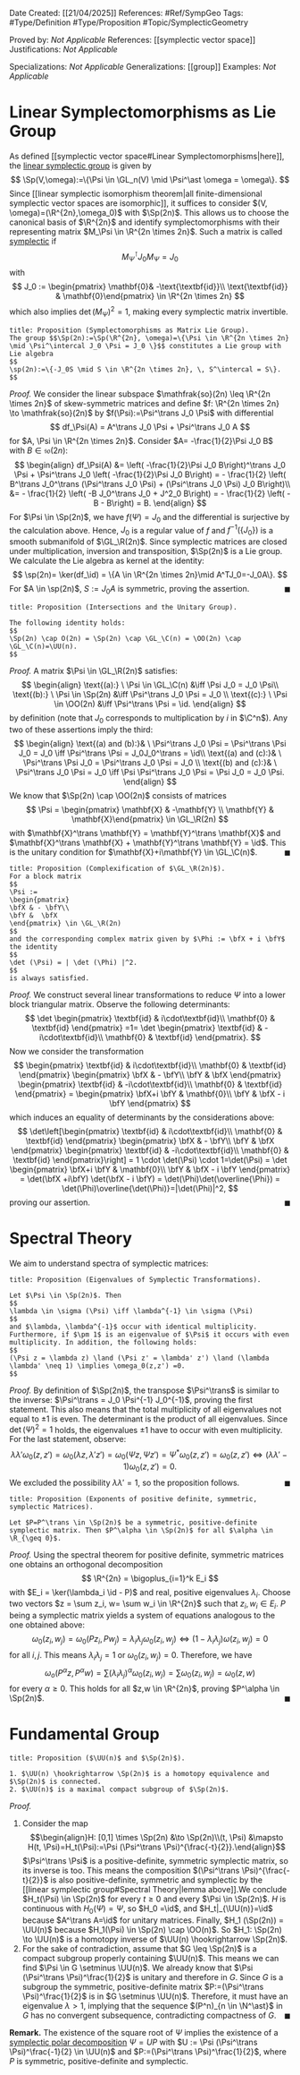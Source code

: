 <div class="topSpace"></div>

Date Created: [[21/04/2025]]
References: #Ref/SympGeo 
Tags: #Type/Definition #Type/Proposition #Topic/SymplecticGeometry 

Proved by: <i>Not Applicable</i>
References: [[symplectic vector space]]
Justifications: <i>Not Applicable</i>

Specializations: <i>Not Applicable</i>
Generalizations: [[group]]
Examples: <i>Not Applicable</i>

# Linear Symplectomorphisms as Lie Group

As defined [[symplectic vector space#Linear Symplectomorphisms|here]], the <ins>linear symplectic group</ins> is given by
$$
\Sp(V,\omega):=\{\Psi \in \GL_n(V) \mid \Psi^\ast \omega = \omega\}.
$$
Since [[linear symplectic isomorphism theorem|all finite-dimensional symplectic vector spaces are isomorphic]], it suffices to consider $(V, \omega)=(\R^{2n},\omega_0)$ with $\Sp(2n)$. This allows us to choose the canonical basis of $\R^{2n}$ and identify symplectomorphisms with their representing matrix $M_\Psi \in \R^{2n \times 2n}$. Such a matrix is called <ins>symplectic</ins> if
$$
M_\Psi^\intercal J_0 M_\Psi = J_0
$$
with 
$$
J_0 := \begin{pmatrix} \mathbf{0}& -\text{\textbf{id}}\\ \text{\textbf{id}} & \mathbf{0}\end{pmatrix} \in \R^{2n \times 2n}
$$
which also implies $\det(M_\Psi)^2 =1$, making every symplectic matrix invertible.

``` ad-Proposition
title: Proposition (Symplectomorphisms as Matrix Lie Group).
The group $$\Sp(2n):=\Sp(\R^{2n}, \omega)=\{\Psi \in \R^{2n \times 2n} \mid \Psi^\intercal J_0 \Psi = J_0 \}$$ constitutes a Lie group with Lie algebra
$$
\sp(2n):=\{-J_0S \mid S \in \R^{2n \times 2n}, \, S^\intercal = S\}.
$$

```
*Proof.*
We consider the linear subspace $\mathfrak{so}(2n) \leq \R^{2n \times 2n}$ of skew-symmetric matrices and define $f: \R^{2n \times 2n} \to \mathfrak{so}(2n)$ by $f(\Psi):=\Psi^\trans J_0 \Psi$ with differential
$$
df_\Psi(A) = A^\trans J_0 \Psi + \Psi^\trans J_0 A
$$
for $A, \Psi \in \R^{2n \times 2n}$. Consider $A= -\frac{1}{2}\Psi J_0 B$ with $B \in \mathfrak{so}(2n)$:
$$
\begin{align}
df_\Psi(A) &= \left( -\frac{1}{2}\Psi J_0 B\right)^\trans J_0 \Psi + \Psi^\trans J_0 \left( -\frac{1}{2}\Psi J_0 B\right) = - \frac{1}{2} \left( B^\trans J_0^\trans (\Psi^\trans J_0 \Psi) + (\Psi^\trans J_0 \Psi) J_0 B\right)\\
&= - \frac{1}{2} \left( -B J_0^\trans J_0 + J^2_0 B\right) = - \frac{1}{2} \left( -B  - B\right) = B.
\end{align}
$$
For $\Psi \in \Sp(2n)$, we have $f(\Psi)=J_0$ and the differential is surjective by the calculation above. Hence, $J_0$ is a regular value of $f$ and $f^{-1}(\{J_0\})$ is a smooth submanifold of $\GL_\R(2n)$. Since symplectic matrices are closed under multiplication, inversion and transposition, $\Sp(2n)$ is a Lie group. We calculate the Lie algebra as kernel at the identity:
$$
\sp(2n)= \ker(df_\id) = \{A \in \R^{2n \times 2n}\mid A^TJ_0=-J_0A\}.
$$
For $A \in \sp(2n)$, $S:=J_0A$ is symmetric, proving the assertion.
<span style="float:right;">$\blacksquare$</span>

``` ad-Proposition
title: Proposition (Intersections and the Unitary Group).

The following identity holds:
$$
\Sp(2n) \cap O(2n) = \Sp(2n) \cap \GL_\C(n) = \OO(2n) \cap \GL_\C(n)=\UU(n).
$$

```
*Proof.*
A matrix $\Psi \in \GL_\R(2n)$ satisfies:
$$
\begin{align}
\text{(a):} \ \Psi \in \GL_\C(n) &\iff \Psi J_0 = J_0 \Psi\\
\text{(b):} \ \Psi \in \Sp(2n) &\iff \Psi^\trans J_0 \Psi = J_0  \\
\text{(c):} \ \Psi \in \OO(2n) &\iff \Psi^\trans \Psi = \id.
\end{align}
$$
by definition (note that $J_0$ corresponds to multiplication by $i$ in $\C^n$). Any two of these assertions imply the third:
$$
\begin{align}
\text{(a) and (b):}& \ \Psi^\trans J_0 \Psi = \Psi^\trans \Psi J_0 = J_0 \iff \Psi^\trans \Psi = J_0J_0^\trans = \id\\
\text{(a) and (c):}& \ \Psi^\trans \Psi J_0 = \Psi^\trans J_0 \Psi = J_0 \\
\text{(b) and (c):}& \  \Psi^\trans J_0 \Psi = J_0 \iff \Psi \Psi^\trans J_0 \Psi = \Psi J_0 = J_0 \Psi.
\end{align}
$$
We know that $\Sp(2n) \cap \OO(2n)$ consists of matrices
$$
\Psi = \begin{pmatrix} \mathbf{X} & -\mathbf{Y} \\ \mathbf{Y} & \mathbf{X}\end{pmatrix} \in \GL_\R(2n)
$$
with $\mathbf{X}^\trans \mathbf{Y} = \mathbf{Y}^\trans \mathbf{X}$ and $\mathbf{X}^\trans \mathbf{X} + \mathbf{Y}^\trans \mathbf{Y} = \id$. This is the unitary condition for $\mathbf{X}+i\mathbf{Y} \in \GL_\C(n)$.
<span style="float:right;">$\blacksquare$</span>

``` ad-Proposition
title: Proposition (Complexification of $\GL_\R(2n)$).
For a block matrix
$$
\Psi :=
\begin{pmatrix}
\bfX & - \bfY\\
\bfY &  \bfX
\end{pmatrix} \in \GL_\R(2n)
$$
and the corresponding complex matrix given by $\Phi := \bfX + i \bfY$ the identity
$$
\det (\Psi) = | \det (\Phi) |^2.
$$
is always satisfied.
```
*Proof.*
We construct several linear transformations to reduce $\Psi$ into a lower block triangular matrix. Observe the following determinants:
$$
\det \begin{pmatrix}
\textbf{id} & i\cdot\textbf{id}\\
\mathbf{0} &  \textbf{id}
\end{pmatrix}
=1=
\det \begin{pmatrix}
\textbf{id} & -i\cdot\textbf{id}\\
\mathbf{0} &  \textbf{id}
\end{pmatrix}.
$$
Now we consider the transformation 
$$
 \begin{pmatrix}
\textbf{id} & i\cdot\textbf{id}\\
\mathbf{0} &  \textbf{id}
\end{pmatrix} 
 \begin{pmatrix}
\bfX & - \bfY\\
\bfY &  \bfX
\end{pmatrix}
 \begin{pmatrix}
\textbf{id} & -i\cdot\textbf{id}\\
\mathbf{0} &  \textbf{id}
\end{pmatrix} = 
\begin{pmatrix}
\bfX+i \bfY & \mathbf{0}\\
\bfY &  \bfX - i \bfY
\end{pmatrix} 
$$
which induces an equality of determinants by the considerations above:
$$
\det\left[\begin{pmatrix}
\textbf{id} & i\cdot\textbf{id}\\
\mathbf{0} &  \textbf{id}
\end{pmatrix} 
 \begin{pmatrix}
\bfX & - \bfY\\
\bfY &  \bfX
\end{pmatrix}
 \begin{pmatrix}
\textbf{id} & -i\cdot\textbf{id}\\
\mathbf{0} &  \textbf{id}
\end{pmatrix}\right] = 1 \cdot \det(\Psi) \cdot 1=\det(\Psi) = \det 
\begin{pmatrix}
\bfX+i \bfY & \mathbf{0}\\
\bfY &  \bfX - i \bfY
\end{pmatrix} 
= \det(\bfX +i\bfY) \det(\bfX - i \bfY) = \det(\Phi)\det(\overline{\Phi}) = \det(\Phi)\overline{\det(\Phi)}=|\det(\Phi)|^2,
$$
proving our assertion.
<span style="float:right;">$\blacksquare$</span>


# Spectral Theory

We aim to understand spectra of symplectic matrices:

``` ad-Proposition
title: Proposition (Eigenvalues of Symplectic Transformations).

Let $\Psi \in \Sp(2n)$. Then
$$
\lambda \in \sigma (\Psi) \iff \lambda^{-1} \in \sigma (\Psi)
$$
and $\lambda, \lambda^{-1}$ occur with identical multiplicity. 
Furthermore, if $\pm 1$ is an eigenvalue of $\Psi$ it occurs with even multiplicity. In addition, the following holds:
$$
(\Psi z = \lambda z) \land (\Psi z' = \lambda' z') \land (\lambda \lambda' \neq 1) \implies \omega_0(z,z') =0.
$$
```
*Proof.*
By definition of $\Sp(2n)$, the transpose $\Psi^\trans$ is similar to the inverse: $\Psi^\trans = J_0 \Psi^{-1} J_0^{-1}$, proving the first statement. This also means that the total multiplicity of all eigenvalues not equal to $\pm 1$ is even. The determinant is the product of all eigenvalues. Since $\det(\Psi)^2=1$ holds, the eigenvalues $\pm 1$ have to occur with even multiplicity. For the last statement, observe:
$$
\lambda \lambda' \omega_0(z,z') = \omega_0(\lambda z, \lambda' z')=\omega_0(\Psi z, \Psi z') = \Psi^\ast \omega_0(z,z')=\omega_0(z,z') \iff (\lambda \lambda'-1)\omega_0(z,z')=0.
$$
We excluded the possibility $\lambda \lambda'=1$, so the proposition follows.
<span style="float:right;">$\blacksquare$</span>

``` ad-Proposition
title: Proposition (Exponents of positive definite, symmetric, symplectic Matrices).

Let $P=P^\trans \in \Sp(2n)$ be a symmetric, positive-definite symplectic matrix. Then $P^\alpha \in \Sp(2n)$ for all $\alpha \in \R_{\geq 0}$.
```
*Proof.*
Using the spectral theorem for positive definite, symmetric matrices one obtains an orthogonal decomposition
$$
\R^{2n} = \bigoplus_{i=1}^k E_i
$$
with $E_i  = \ker(\lambda_i \id - P)$ and real, positive eigenvalues $\lambda_i$. Choose two vectors $z = \sum z_i, w= \sum w_i \in \R^{2n}$ such that $z_i,w_i \in E_i$. $P$ being a symplectic matrix yields a system of equations analogous to the one obtained above:
$$
\omega_0(z_i, w_j)=\omega_0(Pz_i, Pw_j)= \lambda_i \lambda_j \omega_0(z_i,w_j) \iff (1-\lambda_i\lambda_j)\omega(z_i,w_j)=0
$$
for all $i,j$. This means $\lambda_i \lambda_j =1$ or $\omega_0(z_i,w_j)=0$. Therefore, we have
$$
\omega_o(P^\alpha z, P^\alpha w) = \sum (\lambda_i\lambda_j)^\alpha \omega_0(z_i,w_j) = \sum \omega_0(z_i,w_j) = \omega_0(z,w)
$$
for every $\alpha \geq 0$. This holds for all $z,w \in \R^{2n}$, proving $P^\alpha \in \Sp(2n)$.
<span style="float:right;">$\blacksquare$</span>

# Fundamental Group

``` ad-Proposition
title: Proposition ($\UU(n)$ and $\Sp(2n)$).

1. $\UU(n) \hookrightarrow \Sp(2n)$ is a homotopy equivalence and $\Sp(2n)$ is connected.
2. $\UU(n)$ is a maximal compact subgroup of $\Sp(2n)$.

```
*Proof.* 
1. Consider the map $$\begin{align}H: [0,1] \times \Sp(2n) &\to \Sp(2n)\\(t, \Psi) &\mapsto H(t, \Psi)=H_t(\Psi):=\Psi (\Psi^\trans \Psi)^{\frac{-t}{2}}.\end{align}$$ $\Psi^\trans \Psi$ is a positive-definite, symmetric symplectic matrix, so its inverse is too. This means the composition $(\Psi^\trans \Psi)^{\frac{-t}{2}}$ is also positive-definite, symmetric and symplectic by the [[linear symplectic group#Spectral Theory|lemma above]].We conclude $H_t(\Psi) \in \Sp(2n)$ for every $t \geq 0$ and every $\Psi \in \Sp(2n)$. $H$ is continuous with $H_0(\Psi)=\Psi$, so $H_0 =\id$, and $H_t|_{\UU(n)}=\id$ because $A^\trans A=\id$ for unitary matrices. Finally, $H_1 (\Sp(2n)) = \UU(n)$ because $H_1(\Psi) \in \Sp(2n) \cap \OO(n)$. So $H_1: \Sp(2n) \to \UU(n)$ is a homotopy inverse of $\UU(n) \hookrightarrow \Sp(2n)$.
2. For the sake of contradiction, assume that $G \leq \Sp(2n)$ is a compact subgroup properly containing $\UU(n)$. This means we can find $\Psi \in G \setminus \UU(n)$. We already know that $\Psi (\Psi^\trans \Psi)^\frac{1}{2}$ is unitary and therefore in $G$. Since $G$ is a subgroup the symmetric, positive-definite matrix $P:=(\Psi^\trans \Psi)^\frac{1}{2}$ is in $G \setminus \UU(n)$. Therefore, it must have an eigenvalue $\lambda > 1$, implying that the sequence $(P^n)_{n \in \N^\ast}$ in $G$ has no convergent subsequence, contradicting compactness of $G$.
<span style="float:right;">$\blacksquare$</span>

**Remark.**
The existence of the square root of $\Psi$ implies the existence of a <ins>symplectic polar decomposition</ins> $\Psi = UP$ with $U := \Psi (\Psi^\trans \Psi)^\frac{-1}{2} \in \UU(n)$ and $P:=(\Psi^\trans \Psi)^\frac{1}{2}$, where $P$ is symmetric, positive-definite and symplectic.
